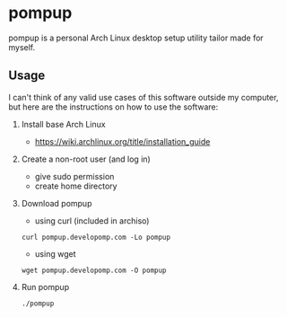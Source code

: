 # pompup

pompup is a personal Arch Linux desktop setup utility tailor made for myself.

## Usage

I can't think of any valid use cases of this software outside my computer,
but here are the instructions on how to use the software:

1. Install base Arch Linux
   - https://wiki.archlinux.org/title/installation_guide
2. Create a non-root user (and log in)
   - give sudo permission
   - create home directory
3. Download pompup

   - using curl (included in archiso)

   ```
   curl pompup.developomp.com -Lo pompup
   ```

   - using wget

   ```
   wget pompup.developomp.com -O pompup
   ```

4. Run pompup

   ```
   ./pompup
   ```
